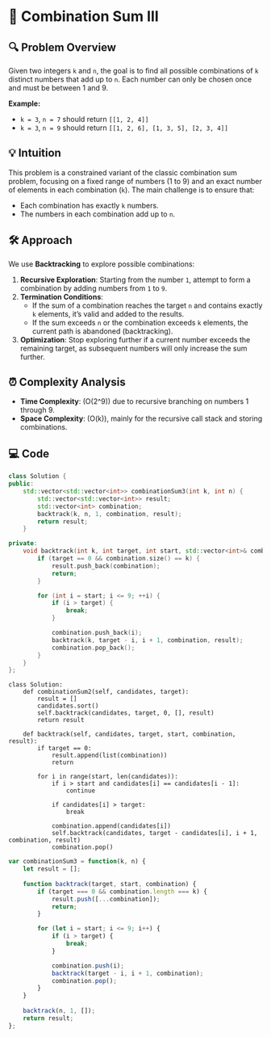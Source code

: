 # 📜 Combination Sum III

## 🔍 Problem Overview
Given two integers `k` and `n`, the goal is to find all possible combinations of `k` distinct numbers that add up to `n`. Each number can only be chosen once and must be between 1 and 9.

**Example:**
- `k = 3`, `n = 7` should return `[[1, 2, 4]]`
- `k = 3`, `n = 9` should return `[[1, 2, 6], [1, 3, 5], [2, 3, 4]]`

## 💡 Intuition
This problem is a constrained variant of the classic combination sum problem, focusing on a fixed range of numbers (1 to 9) and an exact number of elements in each combination (`k`). The main challenge is to ensure that:
- Each combination has exactly `k` numbers.
- The numbers in each combination add up to `n`.

## 🛠️ Approach
We use **Backtracking** to explore possible combinations:
1. **Recursive Exploration**: Starting from the number `1`, attempt to form a combination by adding numbers from `1` to `9`.
2. **Termination Conditions**:
   - If the sum of a combination reaches the target `n` and contains exactly `k` elements, it’s valid and added to the results.
   - If the sum exceeds `n` or the combination exceeds `k` elements, the current path is abandoned (backtracking).
3. **Optimization**: Stop exploring further if a current number exceeds the remaining target, as subsequent numbers will only increase the sum further.

## ⏰ Complexity Analysis
- **Time Complexity**: \(O(2^9)\) due to recursive branching on numbers 1 through 9.
- **Space Complexity**: \(O(k)\), mainly for the recursive call stack and storing combinations.


## 💻 Code
```C++ []
class Solution {
public:
    std::vector<std::vector<int>> combinationSum3(int k, int n) {
        std::vector<std::vector<int>> result;
        std::vector<int> combination;
        backtrack(k, n, 1, combination, result);
        return result;
    }

private:
    void backtrack(int k, int target, int start, std::vector<int>& combination, std::vector<std::vector<int>>& result) {
        if (target == 0 && combination.size() == k) {
            result.push_back(combination);
            return;
        }

        for (int i = start; i <= 9; ++i) {
            if (i > target) {
                break;
            }

            combination.push_back(i);
            backtrack(k, target - i, i + 1, combination, result);
            combination.pop_back();
        }
    }
};
```
```python3 []
class Solution:
    def combinationSum2(self, candidates, target):
        result = []  
        candidates.sort()  
        self.backtrack(candidates, target, 0, [], result)
        return result

    def backtrack(self, candidates, target, start, combination, result):
        if target == 0:  
            result.append(list(combination))
            return
        
        for i in range(start, len(candidates)):
            if i > start and candidates[i] == candidates[i - 1]: 
                continue
            
            if candidates[i] > target:  
                break
            
            combination.append(candidates[i])  
            self.backtrack(candidates, target - candidates[i], i + 1, combination, result) 
            combination.pop()  
```
```js []
var combinationSum3 = function(k, n) {
    let result = [];
    
    function backtrack(target, start, combination) {
        if (target === 0 && combination.length === k) {
            result.push([...combination]);  
            return;
        }

        for (let i = start; i <= 9; i++) {
            if (i > target) {
                break; 
            }

            combination.push(i);
            backtrack(target - i, i + 1, combination);
            combination.pop(); 
        }
    }
    
    backtrack(n, 1, []);
    return result;
};
```